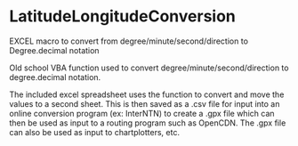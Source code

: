 # LatitudeLongitudeConversion
EXCEL macro to convert from degree/minute/second/direction to Degree.decimal notation

Old school VBA function used to convert degree/minute/second/direction to degree.decimal notation. 

The included excel spreadsheet uses the function to convert and move the values to a second sheet. This is then saved as a .csv file for input into an online conversion program (ex: InterNTN) to create a .gpx file which can then be used as input to a routing program such as OpenCDN. The .gpx file can also be used as input to chartplotters, etc.

